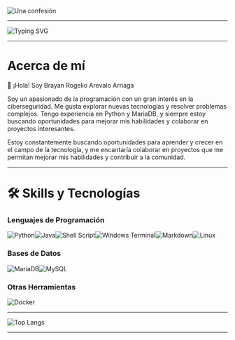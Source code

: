 ![Una confesión](https://github.com/user-attachments/assets/73c183c7-46fe-412c-befc-11102d2dd2dd)
___
![Typing SVG](https://readme-typing-svg.herokuapp.com/?color=FFFFFF&size=35&center=true&vCenter=true&width=1000&lines=Bienvenidos!;hi+there!;Brayan+Rogelio+Arevalo+Arriaga;Developer+and+programmer)
___
# Acerca de mí

👋 ¡Hola! Soy Brayan Rogelio Arevalo Arriaga

Soy un apasionado de la programación con un gran interés en la ciberseguridad. Me gusta explorar nuevas tecnologías y resolver problemas complejos. Tengo experiencia en Python y MariaDB, y siempre estoy buscando oportunidades para mejorar mis habilidades y colaborar en proyectos interesantes.

Estoy constantemente buscando oportunidades para aprender y crecer en el campo de la tecnología, y me encantaría colaborar en proyectos que me permitan mejorar mis habilidades y contribuir a la comunidad.
___

# 🛠️ Skills y Tecnologías

### Lenguajes de Programación
![Python](https://img.shields.io/badge/python-3670A0?style=for-the-badge&logo=python&logoColor=ffdd54)![Java](https://img.shields.io/badge/java-%23ED8B00.svg?style=for-the-badge&logo=openjdk&logoColor=white)![Shell Script](https://img.shields.io/badge/shell_script-%23121011.svg?style=for-the-badge&logo=gnu-bash&logoColor=white)![Windows Terminal](https://img.shields.io/badge/Windows%20Terminal-%234D4D4D.svg?style=for-the-badge&logo=windows-terminal&logoColor=white)![Markdown](https://img.shields.io/badge/markdown-%23000000.svg?style=for-the-badge&logo=markdown&logoColor=white)![Linux](https://img.shields.io/badge/Linux-FCC624?style=for-the-badge&logo=linux&logoColor=black)

### Bases de Datos
![MariaDB](https://img.shields.io/badge/MariaDB-003545?style=for-the-badge&logo=mariadb&logoColor=white)![MySQL](https://img.shields.io/badge/mysql-4479A1.svg?style=for-the-badge&logo=mysql&logoColor=white)

### Otras Herramientas
![Docker](https://img.shields.io/badge/docker-%230db7ed.svg?style=for-the-badge&logo=docker&logoColor=white)
___

![Top Langs](https://github-readme-stats.vercel.app/api/top-langs/?username=brayan-arriaga&layout=compact&theme=dark&center=true&vCenter=true&width=1000&)







___
